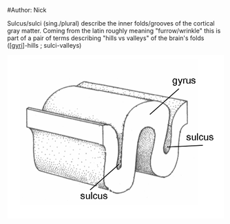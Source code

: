 #Author: Nick


Sulcus/sulci (sing./plural) describe the inner folds/grooves of the cortical gray matter. Coming from the latin roughly meaning "furrow/wrinkle" this is part of a pair of terms describing "hills vs valleys" of the brain's folds ([[gyri]]-hills ; sulci-valleys)

![gyri sulci](Pictures/Gyrus_sulcus.png)


[//begin]: # "Autogenerated link references for markdown compatibility"
[gyri]: gyri "gyri"
[//end]: # "Autogenerated link references"